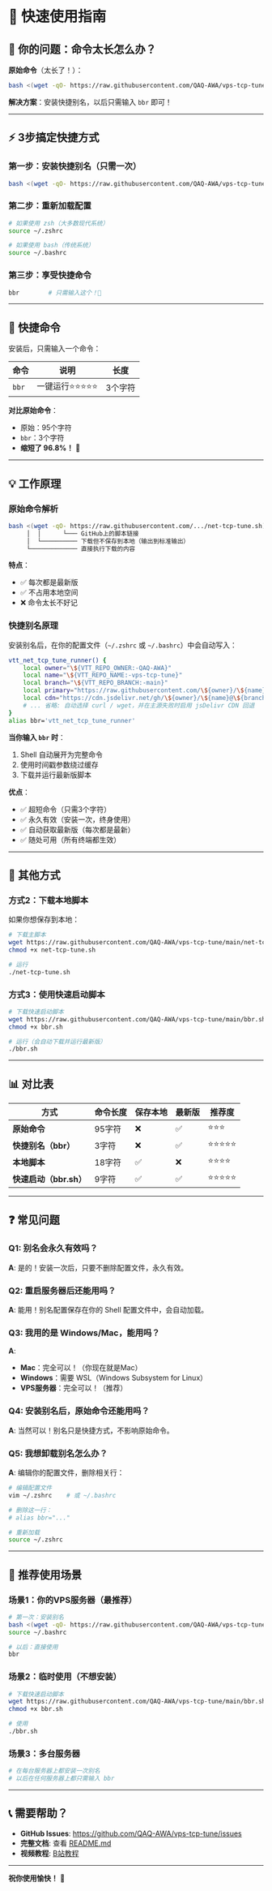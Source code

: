 # 🚀 快速使用指南

## 📖 你的问题：命令太长怎么办？

**原始命令**（太长了！）：
```bash
bash <(wget -qO- https://raw.githubusercontent.com/QAQ-AWA/vps-tcp-tune/main/net-tcp-tune.sh)
```

**解决方案**：安装快捷别名，以后只需输入 `bbr` 即可！

---

## ⚡ 3步搞定快捷方式

### 第一步：安装快捷别名（只需一次）

```bash
bash <(wget -qO- https://raw.githubusercontent.com/QAQ-AWA/vps-tcp-tune/main/install-alias.sh)
```

### 第二步：重新加载配置

```bash
# 如果使用 zsh（大多数现代系统）
source ~/.zshrc

# 如果使用 bash（传统系统）
source ~/.bashrc
```

### 第三步：享受快捷命令

```bash
bbr        # 只需输入这个！🎉
```

---

## 🎯 快捷命令

安装后，只需输入一个命令：

| 命令 | 说明 | 长度 |
|------|------|------|
| `bbr` | 一键运行⭐⭐⭐⭐⭐ | 3个字符 |

**对比原始命令**：
- 原始：95个字符
- `bbr`：3个字符
- **缩短了 96.8%！** 🎉

---

## 💡 工作原理

### 原始命令解析

```bash
bash <(wget -qO- https://raw.githubusercontent.com/.../net-tcp-tune.sh)
     │  │      └─── GitHub上的脚本链接
     │  └────────── 下载但不保存到本地（输出到标准输出）
     └───────────── 直接执行下载的内容
```

**特点**：
- ✅ 每次都是最新版
- ✅ 不占用本地空间
- ❌ 命令太长不好记

### 快捷别名原理

安装别名后，在你的配置文件（`~/.zshrc` 或 `~/.bashrc`）中会自动写入：

```bash
vtt_net_tcp_tune_runner() {
    local owner="\${VTT_REPO_OWNER:-QAQ-AWA}"
    local name="\${VTT_REPO_NAME:-vps-tcp-tune}"
    local branch="\${VTT_REPO_BRANCH:-main}"
    local primary="https://raw.githubusercontent.com/\${owner}/\${name}/\${branch}/net-tcp-tune.sh"
    local cdn="https://cdn.jsdelivr.net/gh/\${owner}/\${name}@\${branch}/net-tcp-tune.sh"
    # ... 省略: 自动选择 curl / wget，并在主源失败时启用 jsDelivr CDN 回退
}
alias bbr='vtt_net_tcp_tune_runner'
```

**当你输入 `bbr` 时**：
1. Shell 自动展开为完整命令
2. 使用时间戳参数绕过缓存
3. 下载并运行最新版脚本

**优点**：
- ✅ 超短命令（只需3个字符）
- ✅ 永久有效（安装一次，终身使用）
- ✅ 自动获取最新版（每次都是最新）
- ✅ 随处可用（所有终端都生效）

---

## 🔧 其他方式

### 方式2：下载本地脚本

如果你想保存到本地：

```bash
# 下载主脚本
wget https://raw.githubusercontent.com/QAQ-AWA/vps-tcp-tune/main/net-tcp-tune.sh
chmod +x net-tcp-tune.sh

# 运行
./net-tcp-tune.sh
```

### 方式3：使用快速启动脚本

```bash
# 下载快速启动脚本
wget https://raw.githubusercontent.com/QAQ-AWA/vps-tcp-tune/main/bbr.sh
chmod +x bbr.sh

# 运行（会自动下载并运行最新版）
./bbr.sh
```

---

## 📊 对比表

| 方式 | 命令长度 | 保存本地 | 最新版 | 推荐度 |
|------|---------|---------|--------|-------|
| **原始命令** | 95字符 | ❌ | ✅ | ⭐⭐⭐ |
| **快捷别名（bbr）** | 3字符 | ❌ | ✅ | ⭐⭐⭐⭐⭐ |
| **本地脚本** | 18字符 | ✅ | ❌ | ⭐⭐⭐⭐ |
| **快速启动（bbr.sh）** | 9字符 | ✅ | ✅ | ⭐⭐⭐⭐⭐ |

---

## ❓ 常见问题

### Q1: 别名会永久有效吗？
**A**: 是的！安装一次后，只要不删除配置文件，永久有效。

### Q2: 重启服务器后还能用吗？
**A**: 能用！别名配置保存在你的 Shell 配置文件中，会自动加载。

### Q3: 我用的是 Windows/Mac，能用吗？
**A**: 
- **Mac**：完全可以！（你现在就是Mac）
- **Windows**：需要 WSL（Windows Subsystem for Linux）
- **VPS服务器**：完全可以！（推荐）

### Q4: 安装别名后，原始命令还能用吗？
**A**: 当然可以！别名只是快捷方式，不影响原始命令。

### Q5: 我想卸载别名怎么办？
**A**: 编辑你的配置文件，删除相关行：
```bash
# 编辑配置文件
vim ~/.zshrc    # 或 ~/.bashrc

# 删除这一行：
# alias bbr="..."

# 重新加载
source ~/.zshrc
```

---

## 🎯 推荐使用场景

### 场景1：你的VPS服务器（最推荐）
```bash
# 第一次：安装别名
bash <(wget -qO- https://raw.githubusercontent.com/QAQ-AWA/vps-tcp-tune/main/install-alias.sh)
source ~/.bashrc

# 以后：直接使用
bbr
```

### 场景2：临时使用（不想安装）
```bash
# 下载快速启动脚本
wget https://raw.githubusercontent.com/QAQ-AWA/vps-tcp-tune/main/bbr.sh
chmod +x bbr.sh

# 使用
./bbr.sh
```

### 场景3：多台服务器
```bash
# 在每台服务器上都安装一次别名
# 以后在任何服务器上都只需输入 bbr
```

---

## 📞 需要帮助？

- **GitHub Issues**: https://github.com/QAQ-AWA/vps-tcp-tune/issues
- **完整文档**: 查看 [README.md](README.md)
- **视频教程**: [B站教程](https://www.bilibili.com/video/BV14K421x7BS)

---

**祝你使用愉快！** 🎉


